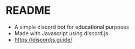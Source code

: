 # README

- A simple discord bot for educational purposes
- Made with Javascript using discord.js
- https://discordjs.guide/